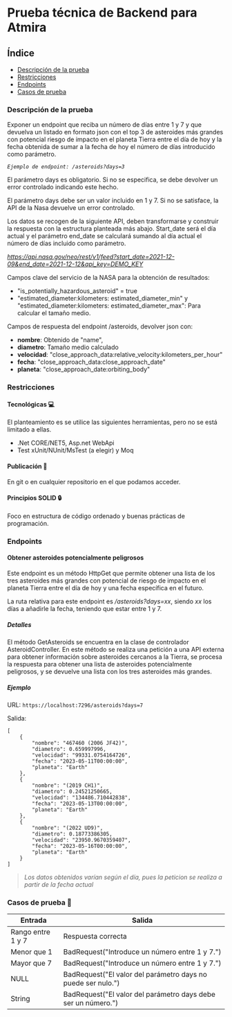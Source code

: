 ﻿# Prueba técnica de Backend para Atmira

## Índice

- [Descripción de la prueba](#descripcion)
- [Restricciones](#restricciones)
- [Endpoints](#endpoints)
- [Casos de prueba](#casos-de-prueba)
 
<a name="descripcion"></a>
### Descripción de la prueba
Exponer un endpoint que reciba un número de días entre 1 y 7 y que devuelva un listado en 
formato json con el top 3 de asteroides más grandes con potencial riesgo de impacto en el 
planeta Tierra entre el día de hoy y la fecha obtenida de sumar a la fecha de hoy el número de 
días introducido como parámetro.

*`Ejemplo de endpoint: /asteroids?days=3`*

El parámetro days es obligatorio. Si no se especifica, se debe devolver un error controlado 
indicando este hecho.

El parámetro days debe ser un valor incluido en 1 y 7. Si no se satisface, la API de la Nasa 
devuelve un error controlado.

Los datos se recogen de la siguiente API, deben transformarse y construir la respuesta con la 
estructura planteada más abajo. Start_date será el día actual y el parámetro end_date se 
calculará sumando al día actual el número de días incluido como parámetro.

*https://api.nasa.gov/neo/rest/v1/feed?start_date=2021-12-09&end_date=2021-12-12&api_key=DEMO_KEY*

Campos clave del servicio de la NASA para la obtención de resultados:
- "is_potentially_hazardous_asteroid" = true
- "estimated_diameter:kilometers: estimated_diameter_min" y 
"estimated_diameter:kilometers: estimated_diameter_max": Para calcular el tamaño medio.

Campos de respuesta del endpoint /asteroids, devolver json con:
- **nombre**: Obtenido de "name",
- **diametro**: Tamaño medio calculado
- **velocidad**: "close_approach_data:relative_velocity:kilometers_per_hour"
- **fecha**: "close_approach_data:close_approach_date"
- **planeta**: "close_approach_date:orbiting_body"

<a name="restricciones"></a>
### Restricciones

#### Tecnológicas 💻
 El planteamiento es se utilice las siguientes herramientas, pero no se está limitado a ellas.
- .Net CORE/NET5, Asp.net WebApi
- Test xUnit/NUnit/MsTest (a elegir) y Moq

#### Publicación 🚀
En git o en cualquier repositorio en el que podamos acceder.

#### Principios SOLID 🔒
Foco en estructura de código ordenado y buenas prácticas de programación.

<a name="endpoints"></a>
### Endpoints
#### Obtener asteroides potencialmente peligrosos
Este endpoint es un método HttpGet que permite obtener una lista de los tres asteroides más grandes
con potencial de riesgo de impacto en el planeta Tierra entre el día de hoy y una fecha específica 
en el futuro. 

La ruta relativa para este endpoint es */asteroids?days=xx*, siendo *xx* los días a añadirle la fecha,
teniendo que estar entre 1 y 7.

##### Detalles
El método GetAsteroids se encuentra en la clase de controlador AsteroidController.
En este método se realiza una petición a una API externa para obtener información sobre asteroides 
cercanos a la Tierra, se procesa la respuesta para obtener una lista de asteroides potencialmente 
peligrosos, y se devuelve una lista con los tres asteroides más grandes.

##### Ejemplo
URL: `https://localhost:7296/asteroids?days=7`

Salida:
```
[
    {
        "nombre": "467460 (2006 JF42)",
        "diametro": 0.659997996,
        "velocidad": "99331.0754164726",
        "fecha": "2023-05-11T00:00:00",
        "planeta": "Earth"
    },
    {
        "nombre": "(2019 CH1)",
        "diametro": 0.24521250665,
        "velocidad": "134486.710442838",
        "fecha": "2023-05-13T00:00:00",
        "planeta": "Earth"
    },
    {
        "nombre": "(2022 UD9)",
        "diametro": 0.18773386305,
        "velocidad": "23950.9670359407",
        "fecha": "2023-05-16T00:00:00",
        "planeta": "Earth"
    }
]
```

>*Los datos obtenidos varían según el día, pues la peticion se realiza a partir de la fecha actual*

<a name="casos-de-prueba"></a>
### Casos de prueba 💊
|Entrada|Salida|
| ----- | ---- |
| Rango entre 1 y 7 | Respuesta correcta |
| Menor que 1 | BadRequest("Introduce un número entre 1 y 7.") |
| Mayor que 7 | BadRequest("Introduce un número entre 1 y 7.") |
| NULL | BadRequest("El valor del parámetro days no puede ser nulo.") |
| String | BadRequest("El valor del parámetro days debe ser un número.") |
